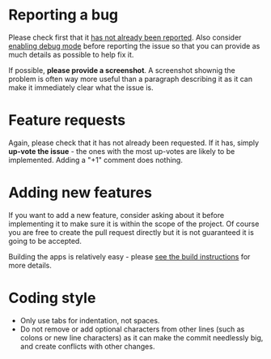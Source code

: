 # Reporting a bug

Please check first that it [has not already been reported](https://github.com/laurent22/joplin/issues?utf8=%E2%9C%93&q=is%3Aissue). Also consider [enabling debug mode](https://github.com/laurent22/joplin/blob/master/README_debugging.md) before reporting the issue so that you can provide as much details as possible to help fix it.

If possible, **please provide a screenshot**. A screenshot shownig the problem is often way more useful than a paragraph describing it as it can make it immediately clear what the issue is.

# Feature requests

Again, please check that it has not already been requested. If it has, simply **up-vote the issue** - the ones with the most up-votes are likely to be implemented. Adding a "+1" comment does nothing.

# Adding new features

If you want to add a new feature, consider asking about it before implementing it to make sure it is within the scope of the project. Of course you are free to create the pull request directly but it is not guaranteed it is going to be accepted.

Building the apps is relatively easy - please [see the build instructions](https://github.com/laurent22/joplin/blob/master/BUILD.md) for more details.

# Coding style

- Only use tabs for indentation, not spaces.
- Do not remove or add optional characters from other lines (such as colons or new line characters) as it can make the commit needlessly big, and create conflicts with other changes.
